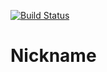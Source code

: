 [![Build Status](https://travis-ci.org/ilya-otus/nickname.svg?branch=master)](https://travis-ci.org/ilya-otus/nickname)
# Nickname
